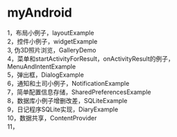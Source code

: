 myAndroid
====
1，布局小例子，layoutExample  
2，控件小例子，widgetExample  
3, 伪3D照片浏览，GalleryDemo  
4，菜单和startActivityForResult，onActivityResult的例子，MenuAndIntentExample  
5，弹出框，DialogExample  
6，通知和土司小例子，NotificationExample  
7，简单配置信息存储，SharedPreferencesExample  
8，数据库小例子增删改差，SQLiteExample  
9，日记程序SQLite实现，DiaryExample  
10，数据共享，ContentProvider  
11，

